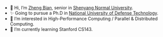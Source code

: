 - 👋 Hi, I’m [Zheng Bian](https://blog.csdn.net/qq_42815590), senior in [Shenyang Normal University](https://www.synu.edu.cn/).
- ✨ Going to pursue a Ph.D in [National University of Defense Technology](https://www.nudt.edu.cn/).
- 👀 I’m interested in High-Performance Computing / Parallel & Distributed Computing.
- 🌱 I’m currently learning Stanford CS143.

<!---
kriuta/kriuta is a ✨ special ✨ repository because its `README.md` (this file) appears on your GitHub profile.
You can click the Preview link to take a look at your changes.
--->
